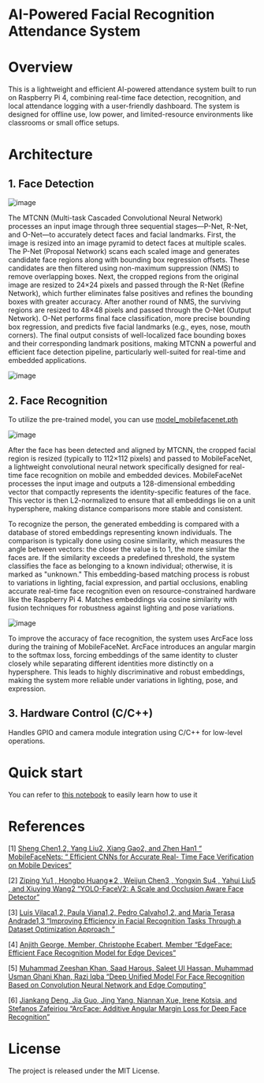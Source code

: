 # AI-Powered Facial Recognition Attendance System

# Overview
This is a lightweight and efficient AI-powered attendance system built to run on Raspberry Pi 4, combining real-time face detection, recognition, and local attendance logging with a user-friendly dashboard. The system is designed for offline use, low power, and limited-resource environments like classrooms or small office setups.

# Architecture
## 1. Face Detection

![image](https://github.com/user-attachments/assets/16b6fe2b-5b3c-4160-a135-c0583097e31b)

The MTCNN (Multi-task Cascaded Convolutional Neural Network) processes an input image through three sequential stages—P-Net, R-Net, and O-Net—to accurately detect faces and facial landmarks. First, the image is resized into an image pyramid to detect faces at multiple scales. The P-Net (Proposal Network) scans each scaled image and generates candidate face regions along with bounding box regression offsets. These candidates are then filtered using non-maximum suppression (NMS) to remove overlapping boxes. Next, the cropped regions from the original image are resized to 24×24 pixels and passed through the R-Net (Refine Network), which further eliminates false positives and refines the bounding boxes with greater accuracy. After another round of NMS, the surviving regions are resized to 48×48 pixels and passed through the O-Net (Output Network). O-Net performs final face classification, more precise bounding box regression, and predicts five facial landmarks (e.g., eyes, nose, mouth corners). The final output consists of well-localized face bounding boxes and their corresponding landmark positions, making MTCNN a powerful and efficient face detection pipeline, particularly well-suited for real-time and embedded applications.

![image](https://github.com/user-attachments/assets/db179110-054c-4a73-99e4-71229899ac82)

## 2. Face Recognition
To utilize the pre-trained model, you can use [model_mobilefacenet.pth](https://github.com/luongdang1/Face-Recognition-Attendance-System/blob/main/model_mobilefacenet.pth)

![image](https://github.com/user-attachments/assets/e3b8ce42-8682-4d38-9456-01c46228275f)

After the face has been detected and aligned by MTCNN, the cropped facial region is resized (typically to 112×112 pixels) and passed to MobileFaceNet, a lightweight convolutional neural network specifically designed for real-time face recognition on mobile and embedded devices. MobileFaceNet processes the input image and outputs a 128-dimensional embedding vector that compactly represents the identity-specific features of the face. This vector is then L2-normalized to ensure that all embeddings lie on a unit hypersphere, making distance comparisons more stable and consistent.

To recognize the person, the generated embedding is compared with a database of stored embeddings representing known individuals. The comparison is typically done using cosine similarity, which measures the angle between vectors: the closer the value is to 1, the more similar the faces are. If the similarity exceeds a predefined threshold, the system classifies the face as belonging to a known individual; otherwise, it is marked as "unknown." This embedding-based matching process is robust to variations in lighting, facial expression, and partial occlusions, enabling accurate real-time face recognition even on resource-constrained hardware like the Raspberry Pi 4.
Matches embeddings via cosine similarity with fusion techniques for robustness against lighting and pose variations.

![image](https://github.com/user-attachments/assets/f0154b83-5b87-4b33-8644-30e93d7b2ffd)

To improve the accuracy of face recognition, the system uses ArcFace loss during the training of MobileFaceNet. ArcFace introduces an angular margin to the softmax loss, forcing embeddings of the same identity to cluster closely while separating different identities more distinctly on a hypersphere. This leads to highly discriminative and robust embeddings, making the system more reliable under variations in lighting, pose, and expression.


## 3. Hardware Control (C/C++)
Handles GPIO and camera module integration using C/C++ for low-level operations.

# Quick start
You can refer to [this notebook](https://github.com/luongdang1/Face-Recognition-Attendance-System/blob/main/face_recognitionn.ipynb) to easily learn how to use it
# References 
[1] [Sheng Chen1,2, Yang Liu2, Xiang Gao2, and Zhen Han1 “ MobileFaceNets: “ Efficient 
CNNs for Accurate Real- Time Face Verification on Mobile Devices”](https://arxiv.org/pdf/1804.07573)

[2] [Ziping Yu1 , Hongbo Huang∗2 , Weijun Chen3 , Yongxin Su4 , Yahui Liu5 , and 
Xiuying Wang2 “YOLO-FaceV2: A Scale and Occlusion Aware Face Detector”](https://arxiv.org/pdf/2208.02019)

[3] [Luis Vilaca1,2, Paula Viana1,2, Pedro Calvaho1,2, and Maria Terasa Andrade1,3 
“Improving Efficiency in Facial Recognition Tasks Through a Dataset Optimization 
Approach “](https://ieeexplore.ieee.org/stamp/stamp.jsp?arnumber=10452341)

[4] [Anjith George, Member, Christophe Ecabert, Member “EdgeFace: Efficient Face 
Recognition Model for Edge Devices”](https://arxiv.org/pdf/2307.01838)

[5] [Muhammad Zeeshan Khan, Saad Harous, Saleet Ul Hassan, Muhammad Usman 
Ghani Khan, Razi Iqba “Deep Unified Model For Face Recognition Based on 
Convolution Neural Network and Edge Computing”](https://ieeexplore.ieee.org/stamp/stamp.jsp?arnumber=8721062)

[6] [Jiankang Deng, Jia Guo, Jing Yang, Niannan Xue, Irene Kotsia, and Stefanos 
Zafeiriou “ArcFace: Additive Angular Margin Loss for Deep Face Recognition”](https://arxiv.org/pdf/1801.07698)
# License
The project is released under the MIT License.

